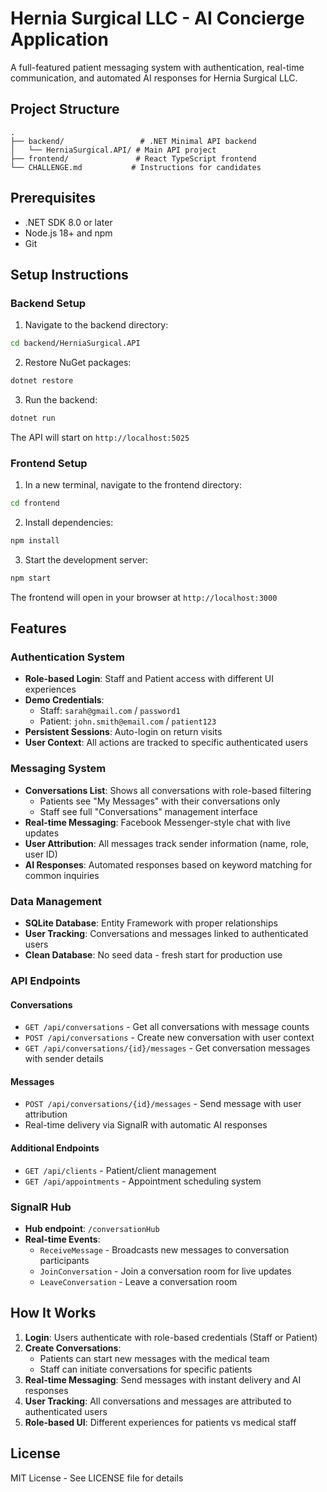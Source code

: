 # Hernia Surgical LLC - AI Concierge Application

A full-featured patient messaging system with authentication, real-time communication, and automated AI responses for Hernia Surgical LLC.

## Project Structure

```
.
├── backend/                 # .NET Minimal API backend
│   └── HerniaSurgical.API/ # Main API project
├── frontend/               # React TypeScript frontend
└── CHALLENGE.md           # Instructions for candidates
```

## Prerequisites

- .NET SDK 8.0 or later
- Node.js 18+ and npm
- Git

## Setup Instructions

### Backend Setup

1. Navigate to the backend directory:
```bash
cd backend/HerniaSurgical.API
```

2. Restore NuGet packages:
```bash
dotnet restore
```

3. Run the backend:
```bash
dotnet run
```

The API will start on `http://localhost:5025`

### Frontend Setup

1. In a new terminal, navigate to the frontend directory:
```bash
cd frontend
```

2. Install dependencies:
```bash
npm install
```

3. Start the development server:
```bash
npm start
```

The frontend will open in your browser at `http://localhost:3000`

## Features

### Authentication System
- **Role-based Login**: Staff and Patient access with different UI experiences
- **Demo Credentials**:
  - Staff: `sarah@gmail.com` / `password1`
  - Patient: `john.smith@email.com` / `patient123`
- **Persistent Sessions**: Auto-login on return visits
- **User Context**: All actions are tracked to specific authenticated users

### Messaging System
- **Conversations List**: Shows all conversations with role-based filtering
  - Patients see "My Messages" with their conversations only
  - Staff see full "Conversations" management interface
- **Real-time Messaging**: Facebook Messenger-style chat with live updates
- **User Attribution**: All messages track sender information (name, role, user ID)
- **AI Responses**: Automated responses based on keyword matching for common inquiries

### Data Management
- **SQLite Database**: Entity Framework with proper relationships
- **User Tracking**: Conversations and messages linked to authenticated users
- **Clean Database**: No seed data - fresh start for production use

### API Endpoints

#### Conversations
- `GET /api/conversations` - Get all conversations with message counts
- `POST /api/conversations` - Create new conversation with user context
- `GET /api/conversations/{id}/messages` - Get conversation messages with sender details

#### Messages  
- `POST /api/conversations/{id}/messages` - Send message with user attribution
- Real-time delivery via SignalR with automatic AI responses

#### Additional Endpoints
- `GET /api/clients` - Patient/client management
- `GET /api/appointments` - Appointment scheduling system

### SignalR Hub

- **Hub endpoint**: `/conversationHub`
- **Real-time Events**:
  - `ReceiveMessage` - Broadcasts new messages to conversation participants
  - `JoinConversation` - Join a conversation room for live updates
  - `LeaveConversation` - Leave a conversation room

## How It Works

1. **Login**: Users authenticate with role-based credentials (Staff or Patient)
2. **Create Conversations**: 
   - Patients can start new messages with the medical team
   - Staff can initiate conversations for specific patients
3. **Real-time Messaging**: Send messages with instant delivery and AI responses
4. **User Tracking**: All conversations and messages are attributed to authenticated users
5. **Role-based UI**: Different experiences for patients vs medical staff

## License

MIT License - See LICENSE file for details
